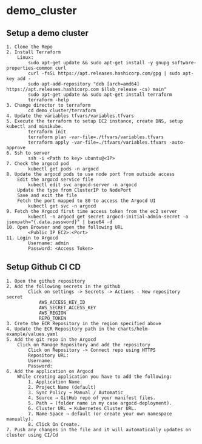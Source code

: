 # demo_cluster
## Setup a demo cluster
    1. Clone the Repo
    2. Install Terraform
        Linux:  
            sudo apt-get update && sudo apt-get install -y gnupg software-properties-common curl
            curl -fsSL https://apt.releases.hashicorp.com/gpg | sudo apt-key add -
            sudo apt-add-repository "deb [arch=amd64] https://apt.releases.hashicorp.com $(lsb_release -cs) main"
            sudo apt-get update && sudo apt-get install terraform
            terraform -help
    3. Change director to terraform
            cd demo_cluster/terraform
    4. Update the variables tfvars/variables.tfvars
    5. Execute the terraform to setup EC2 instance, create DNS, setup kubectl and minikube.
            terraform init
            terraform plan -var-file=./tfvars/variables.tfvars
            terraform apply -var-file=./tfvars/variables.tfvars -auto-approve
    6. Ssh to server 
            ssh -i <Path to key> ubuntu@<IP>
    7. Check the argocd pod
            kubectl get pods -n argocd
    8. Update the argocd pods to use node port from outside access
        Edit the argocd service file
            kubectl edit svc argocd-server -n argocd
        Update the type from ClusterIP to NodePort
        Save and exit the file
        Fetch the port mapped to 80 to access the Argocd UI
            kubectl get svc -n argocd
    9. Fetch the Argocd first time access token from the ec2 server 
            kubectl -n argocd get secret argocd-initial-admin-secret -o jsonpath="{.data.password}" | base64 -d
    10. Open Browser and open the following URL
            <Public IP EC2>:<Port>
    11. Login to Argocd        
            Username: admin
            Password: <Access Token>
            
## Setup Github CI CD
    1. Open the github repository
    2. Add the following secrets in the github
            Click on settings -> Secrets -> Actions - New repository secret
                AWS_ACCESS_KEY_ID
                AWS_SECRET_ACCESS_KEY
                AWS_REGION
                REPO_TOKEN
    3. Crete the ECR Repository in the region specified above
    4. Update the ECR Repository path in the charts/helm-example/values.yaml
    5. Add the git repo in the Argocd
        Click on Manage Repository and add the repository
            Click on Repository -> Connect repo using HTTPS
            Repository URL:
            Username: 
            Password:
    6. Add the application on Argocd  
        While creating application you have to add the following:
            1. Application Name.
            2. Project Name (default)
            3. Sync Policy → Manual / Automatic
            4. Source → GitHub repo of your manifest files.
            5. Path → (folder name in my case argocd-deployment).
            6. Cluster URL → Kubernetes Cluster URL.
            7. Name-Space → default (or create your own namespace manually).
            8. Click On Create.
    7. Push any changes in the file and it will automatically updates on cluster using CI/Cd
      

